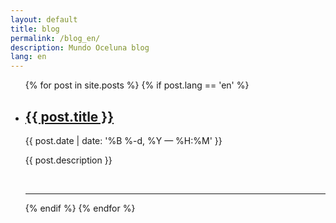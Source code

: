 ```yaml
---
layout: default
title: blog
permalink: /blog_en/
description: Mundo Oceluna blog
lang: en
---
```


<ul class="post-list">
{% for post in site.posts %}
{% if post.lang == 'en' %}
      <li>
        <h2><a class="post-title" href="{{ post.url | prepend: site.baseurl }}">{{ post.title }}</a></h2>
        <p class="post-meta">{{ post.date | date: '%B %-d, %Y — %H:%M' }}</p>
        <p>{{ post.description }}</p>
        <br/>
        <hr/>
      </li>
{% endif %}
{% endfor %}
